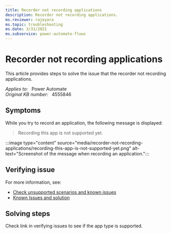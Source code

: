 ```yaml
---
title: Recorder not recording applications
description: Recorder not recording applications.
ms.reviewer: rajeyara
ms.topic: troubleshooting
ms.date: 3/31/2021
ms.subservice: power-automate-flows
---
```

# Recorder not recording applications

This article provides steps to solve the issue that the recorder not recording applications.

_Applies to:_ &nbsp; Power Automate  
_Original KB number:_ &nbsp; 4555846

## Symptoms

While you try to record an application, the following message is displayed:

> Recording this app is not supported yet.

:::image type="content" source="media/recorder-not-recording-applications/recording-this-app-is-not-supported-yet.png" alt-text="Screenshot of the message when recording an application.":::

## Verifying issue

For more information, see:

- [Check unsupported scenarios and known issues](/power-automate/desktop-flows/create-desktop#unsupported-application-types)
- [Known Issues and solution](/power-automate/desktop-flows/create-desktop#known-issues-and-solutions)

## Solving steps

Check link in verifying issues to see if the app type is supported.
